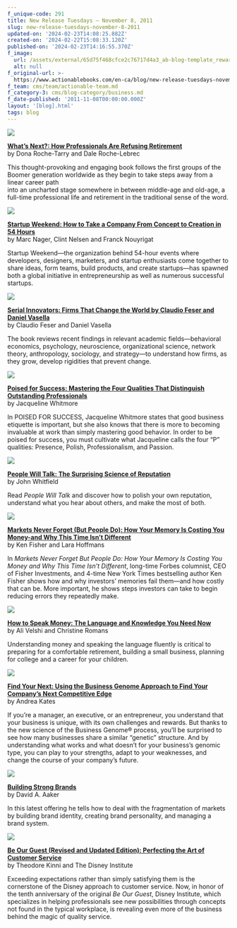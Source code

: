 ```yaml
---
f_unique-code: 291
title: New Release Tuesdays – November 8, 2011
slug: new-release-tuesdays-november-8-2011
updated-on: '2024-02-23T14:08:25.882Z'
created-on: '2024-02-22T15:08:33.120Z'
published-on: '2024-02-23T14:16:55.370Z'
f_image:
  url: /assets/external/65d75f468cfce2c76717d4a3_ab-blog-template_reward.jpeg
  alt: null
f_original-url: >-
  https://www.actionablebooks.com/en-ca/blog/new-release-tuesdays-november-8-2011/
f_team: cms/team/actionable-team.md
f_category-3: cms/blog-category/business.md
f_date-published: '2011-11-08T00:00:00.000Z'
layout: '[blog].html'
tags: blog
---
```


![](/assets/external/65d35b92ee7f112ff4427cbe_51hazvnv5xl._SL160_PIsitb-sticker-arrow-dp%2CTopRight%2C12%2C-18_SH30_OU01_AA160_.jpeg)

[**What’s Next?: How Professionals Are Refusing Retirement**](http://www.amazon.com/gp/product/0230291252/ref=as_li_qf_sp_asin_il_tl?ie=UTF8&tag=gooseducmedi-20&linkCode=as2&camp=1789&creative=9325&creativeASIN=0230291252)  
by Dona Roche-Tarry and Dale Roche-Lebrec

This thought-provoking and engaging book follows the first groups of the Boomer generation worldwide as they begin to take steps away from a linear career path  
into an uncharted stage somewhere in between middle-age and old-age, a full-time professional life and retirement in the traditional sense of the word.

  

![](/assets/external/65d35b92ee7f112ff4427cdf_51-uctbw56l._SL160_PIsitb-sticker-arrow-dp%2CTopRight%2C12%2C-18_SH30_OU01_AA160_.jpeg)

[**Startup Weekend: How to Take a Company From Concept to Creation in 54 Hours**](http://www.amazon.com/gp/product/1118105095/ref=as_li_qf_sp_asin_il_tl?ie=UTF8&tag=gooseducmedi-20&linkCode=as2&camp=1789&creative=9325&creativeASIN=1118105095)  
by Marc Nager, Clint Nelsen and Franck Nouyrigat

Startup Weekend—the organization behind 54-hour events where developers, designers, marketers, and startup enthusiasts come together to share ideas, form teams, build products, and create startups—has spawned both a global initiative in entrepreneurship as well as numerous successful startups.

  

![](/assets/external/65d35b92ee7f112ff4427ccf_41e1dtyalcl._SL160_PIsitb-sticker-arrow-dp%2CTopRight%2C12%2C-18_SH30_OU01_AA160_.jpeg)

[**Serial Innovators: Firms That Change the World by Claudio Feser and Daniel Vasella**](http://www.amazon.com/gp/product/1118149920/ref=as_li_qf_sp_asin_il_tl?ie=UTF8&tag=gooseducmedi-20&linkCode=as2&camp=1789&creative=9325&creativeASIN=1118149920)  
by Claudio Feser and Daniel Vasella

The book reviews recent findings in relevant academic fields—behavioral economics, psychology, neuroscience, organizational science, network theory, anthropology, sociology, and strategy—to understand how firms, as they grow, develop rigidities that prevent change.

![](/assets/external/65d35b92ee7f112ff4427ccc_41ueddpxhvl._SL160_PIsitb-sticker-arrow-dp%2CTopRight%2C12%2C-18_SH30_OU01_AA160_.jpeg)

[**Poised for Success: Mastering the Four Qualities That Distinguish Outstanding Professionals**](http://www.amazon.com/gp/product/0312600321/ref=as_li_qf_sp_asin_il_tl?ie=UTF8&tag=gooseducmedi-20&linkCode=as2&camp=1789&creative=9325&creativeASIN=0312600321)  
by Jacqueline Whitmore

In POISED FOR SUCCESS, Jacqueline Whitmore states that good business etiquette is important, but she also knows that there is more to becoming invaluable at work than simply mastering good behavior. In order to be poised for success, you must cultivate what Jacqueline calls the four “P” qualities: Presence, Polish, Professionalism, and Passion.

  

![](/assets/external/65d35b92ee7f112ff4427cc2_412ae74kbkl._SL160_PIsitb-sticker-arrow-dp%2CTopRight%2C12%2C-18_SH30_OU01_AA160_.jpeg)

[**People Will Talk: The Surprising Science of Reputation**](http://www.amazon.com/gp/product/0470912359/ref=as_li_qf_sp_asin_il_tl?ie=UTF8&tag=gooseducmedi-20&linkCode=as2&camp=1789&creative=9325&creativeASIN=0470912359)  
by John Whitfield

Read _People Will Talk_ and discover how to polish your own reputation, understand what you hear about others, and make the most of both.

![](/assets/external/65d35b92ee7f112ff4427cc6_41tc4oifygl._SL160_PIsitb-sticker-arrow-dp%2CTopRight%2C12%2C-18_SH30_OU01_AA160_.jpeg)

[**Markets Never Forget (But People Do): How Your Memory Is Costing You Money-and Why This Time Isn’t Different**](http://www.amazon.com/gp/product/111809154X/ref=as_li_qf_sp_asin_il_tl?ie=UTF8&tag=gooseducmedi-20&linkCode=as2&camp=1789&creative=9325&creativeASIN=111809154X)  
by Ken Fisher and Lara Hoffmans

In _Markets Never Forget But People Do: How Your Memory Is Costing You Money and Why This Time Isn’t Different_, long-time Forbes columnist, CEO of Fisher Investments, and 4-time New York Times bestselling author Ken Fisher shows how and why investors’ memories fail them—and how costly that can be. More important, he shows steps investors can take to begin reducing errors they repeatedly make.

![](/assets/external/65d35b92ee7f112ff4427cc9_51rpogz3lfl._SL160_PIsitb-sticker-arrow-dp%2CTopRight%2C12%2C-18_SH30_OU01_AA160_.jpeg)

[**How to Speak Money: The Language and Knowledge You Need Now**](http://www.amazon.com/gp/product/1118114957/ref=as_li_qf_sp_asin_il_tl?ie=UTF8&tag=gooseducmedi-20&linkCode=as2&camp=1789&creative=9325&creativeASIN=1118114957)  
by Ali Velshi and Christine Romans

Understanding money and speaking the language fluently is critical to preparing for a comfortable retirement, building a small business, planning for college and a career for your children.

![](/assets/external/65d35b92ee7f112ff4427cd2_41zxihyelll._AA160_.jpeg)

[**Find Your Next: Using the Business Genome Approach to Find Your Company’s Next Competitive Edge**](http://www.amazon.com/gp/product/0071778527/ref=as_li_qf_sp_asin_il_tl?ie=UTF8&tag=gooseducmedi-20&linkCode=as2&camp=1789&creative=9325&creativeASIN=0071778527)  
by Andrea Kates

If you’re a manager, an executive, or an entrepreneur, you understand that your business is unique, with its own challenges and rewards. But thanks to the new science of the Business Genome® process, you’ll be surprised to see how many businesses share a similar “genetic” structure. And by understanding what works and what doesn’t for your business’s genomic type, you can play to your strengths, adapt to your weaknesses, and change the course of your company’s future.

![](/assets/external/65d35b92ee7f112ff4427cd5_516dju3bgml._AA160_.jpeg)

[**Building Strong Brands**](http://www.amazon.com/gp/product/002900151X/ref=as_li_qf_sp_asin_il_tl?ie=UTF8&tag=gooseducmedi-20&linkCode=as2&camp=1789&creative=9325&creativeASIN=002900151X)  
by David A. Aaker

In this latest offering he tells how to deal with the fragmentation of markets by building brand identity, creating brand personality, and managing a brand system.

![](/assets/external/65d35b92ee7f112ff4427cd8_21uiihcosjl._SL160_PIsitb-sticker-arrow-dp%2CTopRight%2C12%2C-18_SH30_OU01_AA160_.jpeg)

[**Be Our Guest (Revised and Updated Edition): Perfecting the Art of Customer Service**](http://www.amazon.com/gp/product/1423145844/ref=as_li_qf_sp_asin_il_tl?ie=UTF8&tag=gooseducmedi-20&linkCode=as2&camp=1789&creative=9325&creativeASIN=1423145844)  
by Theodore Kinni and The Disney Institute

Exceeding expectations rather than simply satisfying them is the cornerstone of the Disney approach to customer service. Now, in honor of the tenth anniversary of the original _Be Our Guest_, Disney Institute, which specializes in helping professionals see new possibilities through concepts not found in the typical workplace, is revealing even more of the business behind the magic of quality service.
